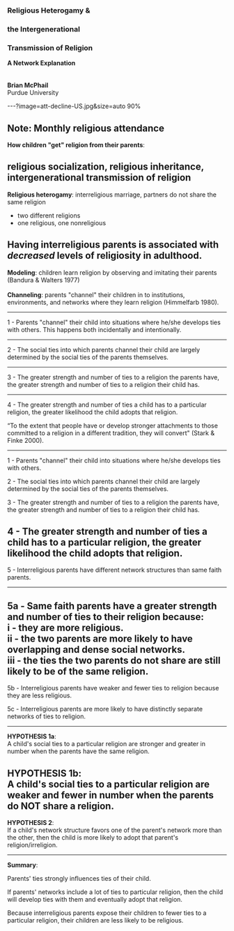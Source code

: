 
### Religious Heterogamy &
### the Intergenerational
### Transmission of Religion
**A Network Explanation**
<br>
<br>
<br>
**Brian McPhail**    
Purdue University  

---?image=att-decline-US.jpg&size=auto 90%

Note:
Monthly religious attendance
---
**How children "get" religion from their parents**:  

religious socialization, religious inheritance, intergenerational transmission of religion
---
**Religious heterogamy**: interreligious marriage, partners do not share the same religion
  - two different religions
  - one religious, one nonreligious

Having interreligious parents is associated with *decreased* levels of religiosity in adulthood.
---
**Modeling**: children learn religion by observing and imitating their parents (Bandura & Walters 1977)  
<br>
**Channeling**: parents "channel" their children in to institutions, environments, and networks where they learn religion (Himmelfarb 1980).

---

1 - Parents "channel" their child into situations where he/she develops ties with others. This happens both incidentally and intentionally.

---

2 - The social ties into which parents channel their child are largely determined by the social ties of the parents themselves.

---

3 - The greater strength and number of ties to a religion the parents have, the greater strength and number of ties to a religion their child has.

---

4 - The greater strength and number of ties a child has to a particular religion, the greater likelihood the child adopts that religion.  

“To the extent that people have or develop stronger attachments to those committed to a religion in a different tradition, they will convert" (Stark & Finke 2000).

---

1 - Parents "channel" their child into situations where he/she develops ties with others.

2 - The social ties into which parents channel their child are largely determined by the social ties of the parents themselves.  

3 - The greater strength and number of ties to a religion the parents have, the greater strength and number of ties to a religion their child has.  

4 - The greater strength and number of ties a child has to a particular religion, the greater likelihood the child adopts that religion.
---


5 - Interreligious parents have different network structures than same faith parents.

---

5a - Same faith parents have a greater strength and number of ties to their religion because:  
  i - they are more religious.  
  ii - the two parents are more likely to have overlapping and dense social networks.  
  iii - the ties the two parents do not share are still likely to be of the same religion.
---

5b - Interreligious parents have weaker and fewer ties to religion because they are less religious.  

5c - Interreligious parents are more likely to have distinctly separate networks of ties to religion.

---
**HYPOTHESIS 1a**:  
A child's social ties to a particular religion are stronger and greater in number when the parents have the same religion.

**HYPOTHESIS 1b**:  
A child's social ties to a particular religion are weaker and fewer in number when the parents do NOT share a religion.
---

**HYPOTHESIS 2**:  
If a child's network structure favors one of the parent's network more than the other, then the child is more likely to adopt that parent's religion/irreligion.

---
**Summary**:  

Parents' ties strongly influences ties of their child.  

If parents' networks include a lot of ties to particular religion, then the child will develop ties with them and eventually adopt that religion.

Because interreligious parents expose their children to fewer ties to a particular religion, their children are less likely to be religious. 
